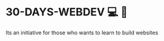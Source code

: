 # 30-DAYS-WEBDEV :computer: :calendar:
Its an initiative for those who wants to learn to build websites

